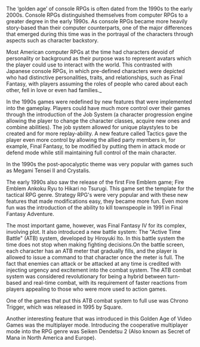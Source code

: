 The ‘golden age’ of console RPGs is often dated from the 1990s to the early 2000s. Console RPGs distinguished themselves from computer RPGs to a greater degree in the early 1990s. As console RPGs became more heavily story-based than their computer counterparts, one of the major differences that emerged during this time was in the portrayal of the characters through aspects such as character backstory.

Most American computer RPGs at the time had characters devoid of personality or background as their purpose was to represent avatars which the player could use to interact with the world. This contrasted with Japanese console RPGs, in which pre-defined characters were depicted who had distinctive personalities, traits, and relationships, such as Final Fantasy, with players assuming the roles of people who cared about each other, fell in love or even had families.\_

In the 1990s games were redefined by new features that were implemented into the gameplay. Players could have much more control over their games through the introduction of the Job System (a character progression engine allowing the player to change the character classes, acquire new ones and combine abilities). The job system allowed for unique playstyles to be created and for more replay-ability. A new feature called Tactics gave the player even more control by allowing the allied party members in, for example, Final Fantasy, to be modified by putting them in attack mode or defend mode while still maintaining full control of the main character.

In the 1990s the post-apocalyptic theme was very popular with games such as Megami Tensei II and Crystalis.

The early 1990s also saw the release of the first Fire Emblem game; Fire Emblem Ankoku Ryu to Hikari no Tsurugi. This game set the template for the tactical RPG genre. Strategy RPG's were very popular and with these new features that made modifications easy, they became more fun. Even more fun was the introduction of the ability to kill townspeople in 1991 in Final Fantasy Adventure.

The most important game, however, was Final Fantasy IV for its complex, involving plot. It also introduced a new battle system: The "Active Time Battle" (ATB) system, developed by Hiroyuki Ito. In this battle system the time does not stop when making fighting decisions.On the battle screen, each character has an ATB meter that gradually fills, and the player is allowed to issue a command to that character once the meter is full. The fact that enemies can attack or be attacked at any time is credited with injecting urgency and excitement into the combat system. The ATB combat system was considered revolutionary for being a hybrid between turn-based and real-time combat, with its requirement of faster reactions from players appealing to those who were more used to action games.

One of the games that put this ATB combat system to full use was Chrono Trigger, which was released in 1995 by Square.

Another interesting feature that was introduced in this Golden Age of Video Games was the multiplayer mode. Introducing the cooperative multiplayer mode into the RPG genre was Seiken Dendetsu 2 (Also known as Secret of Mana in North America and Europe).
